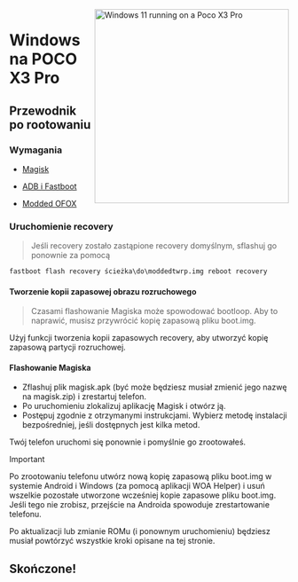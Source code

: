 <img align="right" src="https://github.com/n00b69/woa-vayu/blob/main/vayu.png" width="350" alt="Windows 11 running on a Poco X3 Pro">

# Windows na POCO X3 Pro

## Przewodnik po rootowaniu

### Wymagania
- [Magisk](https://github.com/topjohnwu/Magisk/releases/latest)

- [ADB i Fastboot](https://developer.android.com/studio/releases/platform-tools)

- [Modded OFOX](https://github.com/n00b69/woa-vayu/releases/tag/Recovery)

### Uruchomienie recovery
> Jeśli recovery zostało zastąpione recovery domyślnym, sflashuj go ponownie za pomocą
```cmd
fastboot flash recovery ścieżka\do\moddedtwrp.img reboot recovery
```

#### Tworzenie kopii zapasowej obrazu rozruchowego
> Czasami flashowanie Magiska może spowodować bootloop. Aby to naprawić, musisz przywrócić kopię zapasową pliku boot.img.

Użyj funkcji tworzenia kopii zapasowych recovery, aby utworzyć kopię zapasową partycji rozruchowej.

#### Flashowanie Magiska
- Zflashuj plik magisk.apk (być może będziesz musiał zmienić jego nazwę na magisk.zip) i zrestartuj telefon.
- Po uruchomieniu zlokalizuj aplikację Magisk i otwórz ją.
- Postępuj zgodnie z otrzymanymi instrukcjami. Wybierz metodę instalacji bezpośredniej, jeśli dostępnych jest kilka metod.

Twój telefon uruchomi się ponownie i pomyślnie go zrootowałeś.

> [!Important]
> Po zrootowaniu telefonu utwórz nową kopię zapasową pliku boot.img w systemie Android i Windows (za pomocą aplikacji WOA Helper) i usuń wszelkie pozostałe utworzone wcześniej kopie zapasowe pliku boot.img. Jeśli tego nie zrobisz, przejście na Androida spowoduje zrestartowanie telefonu.
>
> Po aktualizacji lub zmianie ROMu (i ponownym uruchomieniu) będziesz musiał powtórzyć wszystkie kroki opisane na tej stronie.

## Skończone!
